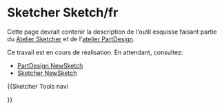 # Sketcher Sketch/fr



Cette page devrait contenir la description de l\'outil esquisse faisant partie du [Atelier Sketcher](Sketcher_Workbench/fr.md) et de l\'[atelier PartDesign](PartDesign_Workbench/fr.md).

Ce travail est en cours de réalisation. En attendant, consultez:

-   [PartDesign NewSketch](PartDesign_NewSketch/fr.md)
-   [Sketcher NewSketch](Sketcher_NewSketch/fr.md)


{{Sketcher Tools navi

}}  
